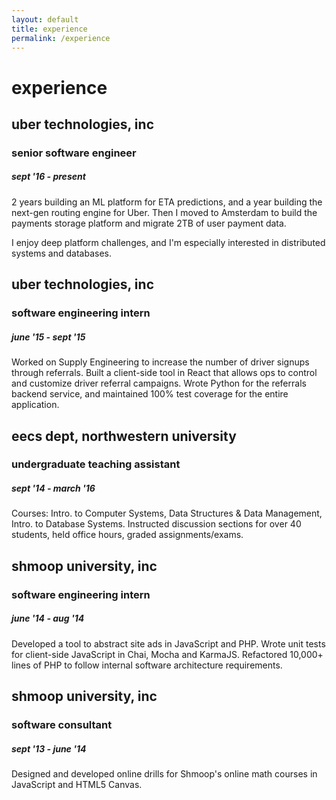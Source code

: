 ```yaml
---
layout: default
title: experience
permalink: /experience
---
```


# experience

## uber technologies, inc
### senior software engineer
##### sept '16 - present
2 years building an ML platform for ETA predictions, and a year building the next-gen routing engine for Uber.
Then I moved to Amsterdam to build the payments storage platform and migrate 2TB of
user payment data.

I enjoy deep platform challenges, and I'm especially interested in distributed systems and databases.

## uber technologies, inc
### software engineering intern
##### june '15 - sept '15
Worked on Supply Engineering to increase the number of driver signups through referrals.
Built a client-side tool in React that allows ops to control and customize driver referral campaigns.
Wrote Python for the referrals backend service, and maintained 100% test coverage for the entire application.

## eecs dept, northwestern university
### undergraduate teaching assistant
##### sept '14 - march '16
Courses: Intro. to Computer Systems, Data Structures & Data Management, Intro. to Database Systems.
Instructed discussion sections for over 40 students, held office hours, graded assignments/exams.

## shmoop university, inc
### software engineering intern
##### june '14 - aug '14
Developed a tool to abstract site ads in JavaScript and PHP.
Wrote unit tests for client-side JavaScript in Chai, Mocha and KarmaJS.
Refactored 10,000+ lines of PHP to follow internal software architecture requirements.

## shmoop university, inc
### software consultant
##### sept '13 - june '14
Designed and developed online drills for Shmoop's online math courses in JavaScript and HTML5 Canvas.
